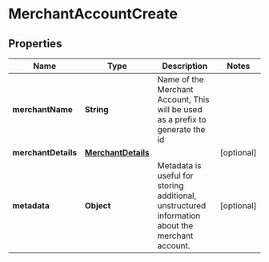 

# MerchantAccountCreate


## Properties

| Name | Type | Description | Notes |
|------------ | ------------- | ------------- | -------------|
|**merchantName** | **String** | Name of the Merchant Account, This will be used as a prefix to generate the id |  |
|**merchantDetails** | [**MerchantDetails**](MerchantDetails.md) |  |  [optional] |
|**metadata** | **Object** | Metadata is useful for storing additional, unstructured information about the merchant account. |  [optional] |



